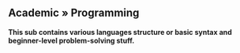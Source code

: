 ## Academic » Programming

**This sub contains various languages structure or basic syntax and beginner-level problem-solving stuff.**
